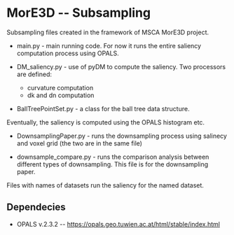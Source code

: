 # MorE3D -- Subsampling 

Subsampling files created in the framework of MSCA MorE3D project.    

- main.py - main running code. For now it runs the entire saliency computation process using OPALS. 

- DM_saliency.py - use of pyDM to compute the saliency. Two processors are defined: 
    
    - curvature computation
    - dk and dn computation 
- BallTreePointSet.py - a class for the ball tree data structure.  

Eventually, the saliency is computed using the OPALS histogram etc. 

- DownsamplingPaper.py - runs the downsampling process using salinecy and voxel grid (the two are in the same file)

- downsample_compare.py - runs the comparison analysis between different types of downsampling. This file is for the downsampling paper.

Files with names of datasets run the saliency for the named dataset.

## Dependecies
- OPALS v.2.3.2 -- https://opals.geo.tuwien.ac.at/html/stable/index.html

